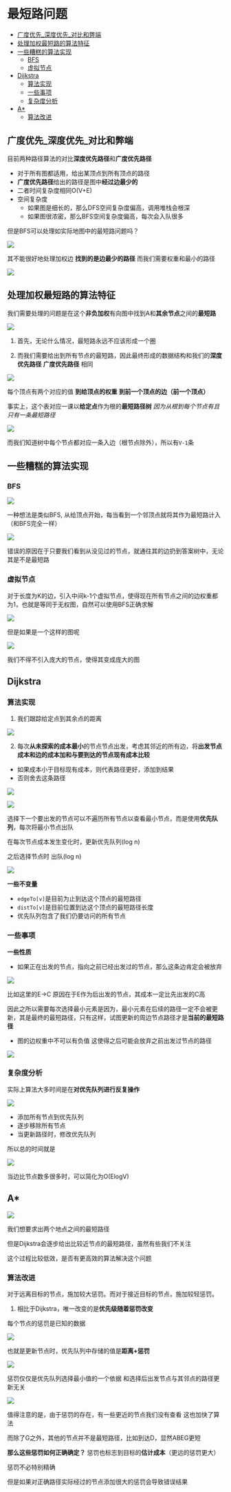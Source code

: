 # 最短路问题
 
* [广度优先_深度优先_对比和弊端](#广度优先_深度优先_对比和弊端)
* [处理加权最短路的算法特征](#处理加权最短路的算法特征)
* [一些糟糕的算法实现](#一些糟糕的算法实现)
  * [BFS](#BFS)
  * [虚拟节点](#虚拟节点)
* [Dijkstra](#Dijkstra)
  * [算法实现](#算法实现)
  * [一些事项](#一些事项)
  * [复杂度分析](#复杂度分析)
* [A*](#A*)
  * [算法改进](#算法改进)
 
## 广度优先_深度优先_对比和弊端

目前两种路径算法的对比**深度优先路径**和**广度优先路径**

* 对于所有图都适用，给出某顶点到所有顶点的路径
* **广度优先路径**给出的路径是图中**经过边最少的** 
* 二者时间复杂度相同O(V+E)
* 空间复杂度
  * 如果图是细长的，那么DFS空间复杂度偏高，调用堆栈会根深
  * 如果图很浓密，那么BFS空间复杂度偏高，每次会入队很多

但是BFS可以处理如实际地图中的最短路问题吗？

![](img/76cbdfe6.png)

其不能很好地处理加权边 **找到的是边最少的路径** 而我们需要权重和最小的路径

![](img/a6931b6e.png)

## 处理加权最短路的算法特征

我们需要处理的问题是在这个**非负加权**有向图中找到A和**其余节点**之间的**最短路**

![](img/1fcd2602.png)

1. 首先，无论什么情况，最短路永远不应该形成一个圈

2. 而我们需要给出到所有节点的最短路，因此最终形成的数据结构和我们的**深度优先路径** **广度优先路径** 相同

![](img/82407755.png)

每个顶点有两个对应的值 **到给顶点的权重** **到前一个顶点的边（前一个顶点）**

事实上，这个表对应一课以**给定点**作为根的**最短路径树** *因为从根到每个节点有且只有一条最短路径*

![](img/b426014d.png)

而我们知道树中每个节点都对应一条入边（根节点除外），所以有`V-1`条

## 一些糟糕的算法实现

### BFS

![](img/fa27d817.png)

一种想法是类似BFS, 从给顶点开始，每当看到一个邻顶点就将其作为最短路计入（和BFS完全一样）

![](img/a619b9a5.png)

错误的原因在于只要我们看到从没见过的节点，就通往其的边扔到答案树中，无论其是不是最短路

### 虚拟节点

对于长度为K的边，引入中间k-1个虚拟节点，使得现在所有节点之间的边权重都为1，也就是等同于无权图，自然可以使用BFS正确求解

![](img/97e443bf.png)

但是如果是一个这样的图呢

![](img/ef9b137b.png)

我们不得不引入庞大的节点，使得其变成庞大的图

## Dijkstra

### 算法实现

1. 我们跟踪给定点到其余点的距离

![](img/f2c5e56a.png)

2. 每次**从未探索的成本最小**的节点节点出发，考虑其邻近的所有边，将**出发节点成本和边的成本加和与要到达的节点现有成本比较** 
  * 如果成本小于目标现有成本，则代表路径更好，添加到结果
  * 否则舍去这条路径

![](img/d07e40eb.png)

![](img/a6680554.png)

选择下一个要出发的节点可以不遍历所有节点以查看最小节点，而是使用**优先队列**，每次将最小节点出队

在每次节点成本发生变化时，更新优先队列(log n)

之后选择节点时 出队(log n)


![](img/70721c5d.png)

**一些不变量**

* `edgeTo[v]`是目前为止到达这个顶点的最短路径
* `distTo[v]`是目前位置到达这个顶点的最短路径长度
* 优先队列包含了我们仍要访问的所有节点


### 一些事项

**一些性质**

* 如果正在出发的节点，指向之前已经出发过的节点，那么这条边肯定会被放弃

![](img/7a241f86.png)

比如这里的E->C 原因在于E作为后出发的节点，其成本一定比先出发的C高

因此之所以需要每次选择最小元素是因为，最小元素在后续的路径一定不会被更新，其是最终的最短路径，只有这样，试图更新的周边节点路径才是**当前的最短路径**

* 图的边权重中不可以有负值 这使得之后可能会放弃之前出发过节点的路径

![](img/ccaa8f5e.png)

### 复杂度分析

实际上算法大多时间是在**对优先队列进行反复操作**

![](img/cdd2e1a9.png)

* 添加所有节点到优先队列
* 逐步移除所有节点
* 当更新路径时，修改优先队列

所以总的时间就是

![](img/e1a3c57d.png)

当边比节点数多很多时，可以简化为O(ElogV)

## A*

![](img/ef24a8aa.png)

我们想要求出两个地点之间的最短路径

但是Dijkstra会逐步给出比较近节点的最短路径，虽然有些我们不关注

这个过程比较低效，是否有更高效的算法解决这个问题

### 算法改进

对于远离目标的节点，施加较大惩罚。而对于接近目标的节点，施加较轻惩罚。

1. 相比于Dijkstra，唯一改变的是**优先级随着惩罚改变**

每个节点的惩罚是已知的数据

![](img/a2e58025.png)

也就是更新节点时，优先队列中存储的值是**距离+惩罚** 

![](img/6d8130f1.png)

惩罚仅仅是优先队列选择最小值的一个依据 和选择后出发节点与其邻点的路径更新无关

![](img/97c43473.png)

值得注意的是，由于惩罚的存在，有一些更近的节点我们没有查看 这也加快了算法

而除了G之外，其他的节点并不是最短路径，比如到达D，显然ABEG更短

**那么这些惩罚如何正确确定？** 惩罚也标志到目标的**估计成本**（更远的惩罚更大）

惩罚不必特别精确

但是如果对正确路径实际经过的节点添加很大的惩罚会导致错误结果
